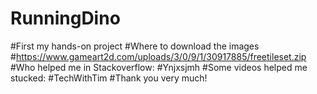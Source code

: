 # RunningDino
#First my hands-on project
#Where to download the images
#https://www.gameart2d.com/uploads/3/0/9/1/30917885/freetileset.zip
#Who helped me in Stackoverflow:
#Ynjxsjmh
#Some videos helped me stucked:
#TechWithTim
  #Thank you very much!
